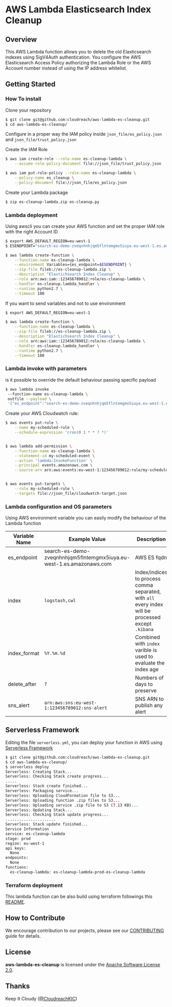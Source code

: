 # AWS Lambda Elasticsearch Index Cleanup

## Overview
This AWS Lambda function allows you to delete the old Elasticsearch indexes using SigV4Auth authentication. You configure the AWS Elasticsearch Access Policy authorizing the Lambda Role or the AWS Account number instead of using the IP address whitelist.

## Getting Started
### How To install

Clone your repository

```bash
$ git clone git@github.com:cloudreach/aws-lambda-es-cleanup.git
$ cd aws-lambda-es-cleanup/
```

Configure in a proper way the IAM policy inside `json_file/es_policy.json` and `json_file/trust_policy.json`

Create the IAM Role

```bash
$ aws iam create-role --role-name es-cleanup-lambda \
	--assume-role-policy-document file://json_file/trust_policy.json

```

```bash
$ aws iam put-role-policy --role-name es-cleanup-lambda \
    --policy-name es_cleanup \
    --policy-document file://json_file/es_policy.json
```

Create your Lambda package

```bash
$ zip es-cleanup-lambda.zip es-cleanup.py
```



### Lambda deployment
Using awscli you can create your AWS function and set the proper IAM role with the right Account ID

```bash
$ export AWS_DEFAULT_REGION=eu-west-1
$ ESENDPOINT="search-es-demo-zveqnhnhjqm5flntemgmx5iuya.eu-west-1.es.amazonaws.com" #ES endpoint

$ aws lambda create-function \
	--function-name es-cleanup-lambda \
	--environment Variables={es_endpoint=$ESENDPOINT} \
	--zip-file fileb://es-cleanup-lambda.zip \
	--description "Elastichsearch Index Cleanup" \
	--role arn:aws:iam::123456789012:role/es-cleanup-lambda \
	--handler es-cleanup.lambda_handler \
	--runtime python2.7 \
	--timeout 180
```

If you want to send variables and not to use environment
```bash
$ export AWS_DEFAULT_REGION=eu-west-1

$ aws lambda create-function \
	--function-name es-cleanup-lambda \
	--zip-file fileb://es-cleanup-lambda.zip \
	--description "Elastichsearch Index Cleanup" \
	--role arn:aws:iam::123456789012:role/es-cleanup-lambda \
	--handler es-cleanup.lambda_handler \
	--runtime python2.7 \
	--timeout 180
```

### Lambda invoke with parameters
is it possible to override the default behaviour passing specific payload

```bash
$ aws lambda invoke
 --function-name es-cleanup-lambda \
 outfile --payload \
 '{"es_endpoint":"search-es-demo-zveqnhnhjqm5flntemgmx5iuya.eu-west-1.es.amazonaws.com"}'
```

Create your AWS Cloudwatch rule:

```bash
$ aws events put-rule \
	--name my-scheduled-rule \
	--schedule-expression 'cron(0 1 * * ? *)'


$ aws lambda add-permission \
	--function-name es-cleanup-lambda \
	--statement-id my-scheduled-event \
	--action 'lambda:InvokeFunction' \
	--principal events.amazonaws.com \
	--source-arn arn:aws:events:eu-west-1:123456789012:rule/my-scheduled-rule    


$ aws events put-targets \
	--rule my-scheduled-rule \
	--targets file://json_file/cloudwatch-target.json
```

### Lambda configuration and OS parameters

Using AWS environment variable you can easily modify the behaviour of the Lambda function

| Variable Name | Example Value | Description | Default Value | Required |
| --- | --- | --- | --- |  --- |
| es_endpoint | search-es-demo-zveqnhnhjqm5flntemgmx5iuya.eu-west-1.es.amazonaws.com  | AWS ES fqdn | `None` | True |
| index |  `logstash,cwl` | Index/indices to process comma separated, with `all` every index will be processed except `.kibana` | `all` | False |
| index_format  | `%Y.%m.%d` | Combined with `index` varible is used to evaluate the index age | `%Y.%m.%d` |  False |
| delete_after | `7` | Numbers of days to preserve | `15` |  False |
| sns_alert | `arn:aws:sns:eu-west-1:123456789012:sns-alert` | SNS ARN to publish any alert | | False |

## Serverless Framework

Editing the file `serverless.yml`, you can deploy your function in AWS using [Serverless Framework](https://serverless.com/framework/docs/providers/aws/cli-reference/)

```bash
$ git clone git@github.com:cloudreach/aws-lambda-es-cleanup.git
$ cd aws-lambda-es-cleanup/
$ serverless deploy
Serverless: Creating Stack...
Serverless: Checking Stack create progress...
.....
Serverless: Stack create finished...
Serverless: Packaging service...
Serverless: Uploading CloudFormation file to S3...
Serverless: Uploading function .zip files to S3...
Serverless: Uploading service .zip file to S3 (7.13 KB)...
Serverless: Updating Stack...
Serverless: Checking Stack update progress...
......................
Serverless: Stack update finished...
Service Information
service: es-cleanup-lambda
stage: prod
region: eu-west-1
api keys:
  None
endpoints:
  None
functions:
  es-cleanup-lambda: es-cleanup-lambda-prod-es-cleanup-lambda
```

### Terraform deployment

This lambda function can be also build using terraform followings this [README](terraform/README.md).

## How to Contribute

We encourage contribution to our projects, please see our [CONTRIBUTING](CONTRIBUTING.md) guide for details.


## License

**aws-lambda-es-cleanup** is licensed under the [Apache Software License 2.0](LICENSE.md).

## Thanks

Keep It Cloudy ([@CloudreachKIC](https://twitter.com/cloudreachkic))
